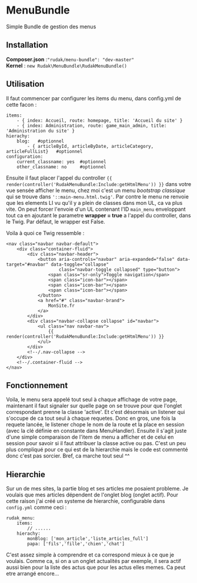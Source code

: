 # MenuBundle
Simple Bundle de gestion des menus


## Installation
**Composer.json** :```"rudak/menu-bundle": "dev-master"```    
**Kernel** : ```new Rudak\MenuBundle\RudakMenuBundle()```

## Utilisation

Il faut commencer par configurer les items du menu, dans config.yml de cette facon :
    
    items:
        - { index: Accueil, route: homepage, title: 'Accueil du site' }
        - { index: Administration, route: game_main_admin, title: 'Administration du site' }
    hierachy:
        blog:   #optionnel
            - { articleById, articleByDate, articleCategory, articleFullList}   #optionnel
    configuration:
        current_classname: yes  #optionnel
        other_classname: no     #optionnel
            
Ensuite il faut placer l'appel du controller ```{{ render(controller('RudakMenuBundle:Include:getHtmlMenu')) }}``` dans votre vue sensée afficher le menu, chez moi c'est un menu *bootstrap classique* qui se trouve dans ```'::main-menu.html.twig'```. Par contre le menu ne renvoie que les elements LI vu qu'il y a plein de classes dans mon UL, ca va plus vite. On peut forcer l'envoie d'un UL contenant l'ID ```main_menu``` enveloppant tout ca en ajoutant le parametre **wrapper = true** a l'appel du controller, dans le Twig. Par défaut, le wrapper est False. 

Voila à quoi ce Twig ressemble :
    
    <nav class="navbar navbar-default">
        <div class="container-fluid">
            <div class="navbar-header">
                <button aria-controls="navbar" aria-expanded="false" data-target="#navbar" data-toggle="collapse"
                        class="navbar-toggle collapsed" type="button">
                    <span class="sr-only">Toggle navigation</span>
                    <span class="icon-bar"></span>
                    <span class="icon-bar"></span>
                    <span class="icon-bar"></span>
                </button>
                <a href="#" class="navbar-brand">
                    MonSite.fr
                </a>
            </div>
            <div class="navbar-collapse collapse" id="navbar">
                <ul class="nav navbar-nav">
                    {{ render(controller('RudakMenuBundle:Include:getHtmlMenu')) }}
                </ul>    
            </div>
            <!--/.nav-collapse -->
        </div>
        <!--/.container-fluid -->
    </nav>

## Fonctionnement

Voila, le menu sera appelé tout seul à chaque affichage de votre page, maintenant il faut signaler sur quelle page on se trouve pour que l'onglet correspondant prenne la classe 'active'. Et c'est désormais un listener qui s'occupe de ca tout seul à chaque requetes. Donc en gros, une fois la requete lancée, le listener chope le nom de la route et la place en session (avec la clé définie en constante dans MenuHandler). Ensuite il s'agit juste d'une simple comparaison de l'item de menu a afficher et de celui en session pour savoir si il faut attribuer la classe active ou pas. C'est un peu plus compliqué pour ce qui est de la hierarchie mais le code est commenté donc c'est pas sorcier. Bref, ca marche tout seul ^^ 

## Hierarchie

Sur un de mes sites, la partie blog et ses articles me posaient probleme. Je voulais que mes articles dépendent de l'onglet blog (onglet actif). Pour cette raison j'ai créé un systeme de hierarchie, configurable dans ```config.yml``` comme ceci :

    rudak_menu:
        items:
            // ......
        hierachy:
            monBlog: ['mon_article','liste_articles_full']
            papa: ['fils','fille','chien','chat']

C'est assez simple à comprendre et ca correspond mieux à ce que je voulais. Comme ca, si on a un onglet actualités par exemple, il sera actif aussi bien pour la liste des actus que pour les actus elles memes. Ca peut etre arrangé encore...

    